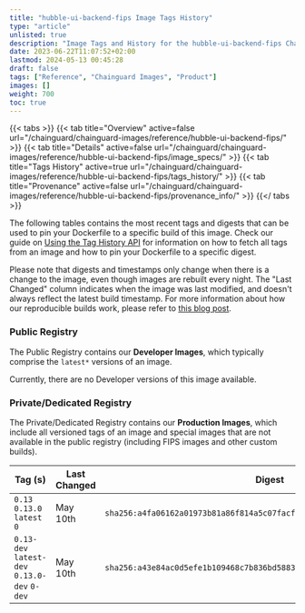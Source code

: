 ```yaml
---
title: "hubble-ui-backend-fips Image Tags History"
type: "article"
unlisted: true
description: "Image Tags and History for the hubble-ui-backend-fips Chainguard Image"
date: 2023-06-22T11:07:52+02:00
lastmod: 2024-05-13 00:45:28
draft: false
tags: ["Reference", "Chainguard Images", "Product"]
images: []
weight: 700
toc: true
---
```


{{< tabs >}}
{{< tab title="Overview" active=false url="/chainguard/chainguard-images/reference/hubble-ui-backend-fips/" >}}
{{< tab title="Details" active=false url="/chainguard/chainguard-images/reference/hubble-ui-backend-fips/image_specs/" >}}
{{< tab title="Tags History" active=true url="/chainguard/chainguard-images/reference/hubble-ui-backend-fips/tags_history/" >}}
{{< tab title="Provenance" active=false url="/chainguard/chainguard-images/reference/hubble-ui-backend-fips/provenance_info/" >}}
{{</ tabs >}}

The following tables contains the most recent tags and digests that can be used to pin your Dockerfile to a specific build of this image. Check our guide on [Using the Tag History API](/chainguard/chainguard-images/using-the-tag-history-api/) for information on how to fetch all tags from an image and how to pin your Dockerfile to a specific digest.

Please note that digests and timestamps only change when there is a change to the image, even though images are rebuilt every night. The "Last Changed" column indicates when the image was last modified, and doesn't always reflect the latest build timestamp. For more information about how our reproducible builds work, please refer to [this blog post](https://www.chainguard.dev/unchained/reproducing-chainguards-reproducible-image-builds).

### Public Registry
The Public Registry contains our **Developer Images**, which typically comprise the `latest*` versions of an image.

Currently, there are no Developer versions of this image available.

### Private/Dedicated Registry
The Private/Dedicated Registry contains our **Production Images**, which include all versioned tags of an image and special images that are not available in the public registry (including FIPS images and other custom builds).

| Tag (s)                                       | Last Changed | Digest                                                                    |
|-----------------------------------------------|--------------|---------------------------------------------------------------------------|
|  `0.13` `0.13.0` `latest` `0`                 | May 10th     | `sha256:a4fa06162a01973b81a86f814a5c07facfd99a69338929e4a46b3954c8eba92b` |
|  `0.13-dev` `latest-dev` `0.13.0-dev` `0-dev` | May 10th     | `sha256:a43e84ac0d5efe1b109468c7b836bd5883b0ea825428e03462b04ae219e8cc2b` |

